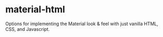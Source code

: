 # material-html
Options for implementing the Material look &amp; feel with just vanilla HTML, CSS, and Javascript.
